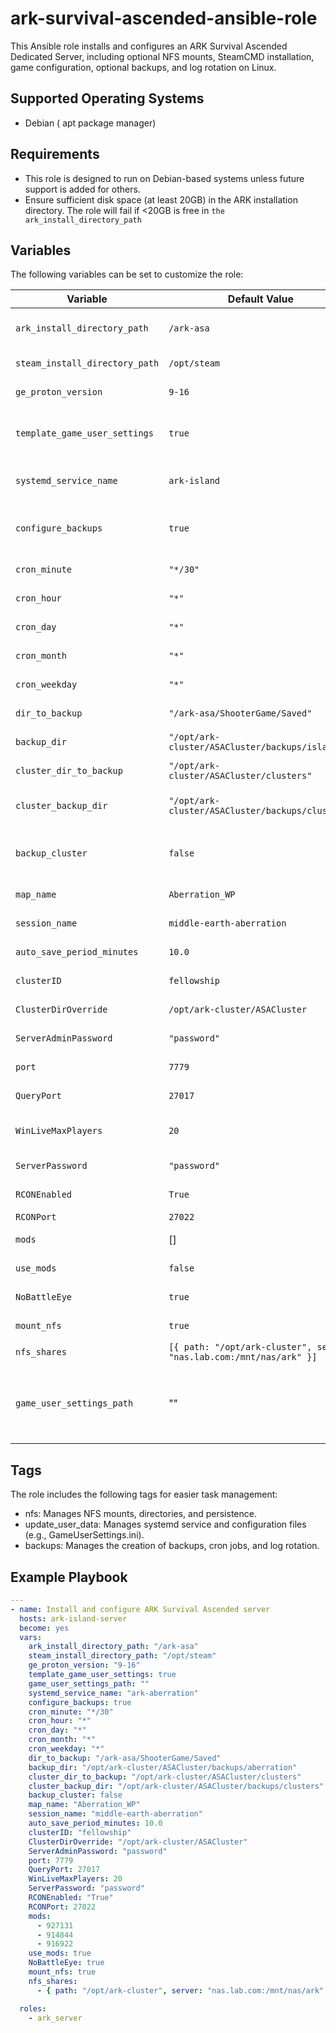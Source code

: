 # ark-survival-ascended-ansible-role
This Ansible role installs and configures an ARK Survival Ascended Dedicated Server, including optional NFS mounts, SteamCMD installation, game configuration, optional backups, and log rotation on Linux.

## Supported Operating Systems

- Debian ( apt package manager)

## Requirements
- This role is designed to run on Debian-based systems unless future support is added for others.
- Ensure sufficient disk space (at least 20GB) in the ARK installation directory. The role will fail if <20GB is free in `the ark_install_directory_path`

## Variables
The following variables can be set to customize the role:

| Variable                      | Default Value                                  | Description                                                                                   |
|--------------------------------|------------------------------------------------|-----------------------------------------------------------------------------------------------|
| `ark_install_directory_path`   | `/ark-asa`                                     | Path where the ARK server will be installed. Must have >20GB of free space.                                                 |
| `steam_install_directory_path` | `/opt/steam`                                   | Path where SteamCMD and Proton will be installed.                                              |
| `ge_proton_version`            | `9-16`                                         | The version of GE Proton to download and install.                                              |
| `template_game_user_settings`  | `true`                                         | Use Jinja templating to install a `GameUserSettings.ini` or copy from a user-specified path.   |
| `systemd_service_name`         | `ark-island`                               | The name of the systemd service for managing the ARK server.                                   |
| `configure_backups`            | `true`                                         | Whether to configure automatic backups and create the backup script and cron job.              |
| `cron_minute`                  | `"*/30"`                                       | Cron schedule minute field for the backup script.                                              |
| `cron_hour`                    | `"*"`                                          | Cron schedule hour field for the backup script.                                                |
| `cron_day`                     | `"*"`                                          | Cron schedule day field for the backup script.                                                 |
| `cron_month`                   | `"*"`                                          | Cron schedule month field for the backup script.                                               |
| `cron_weekday`                 | `"*"`                                          | Cron schedule weekday field for the backup script.                                             |
| `dir_to_backup`                | `"/ark-asa/ShooterGame/Saved"`                 | Directory that will be backed up.                                                              |
| `backup_dir`                   | `"/opt/ark-cluster/ASACluster/backups/island"` | Directory where the backup files will be stored.                                               |
| `cluster_dir_to_backup`        | `"/opt/ark-cluster/ASACluster/clusters"`       | Directory to back up if `backup_cluster` is set to `true`.                                     |
| `cluster_backup_dir`           | `"/opt/ark-cluster/ASACluster/backups/clusters"`| Directory to store cluster backups if `backup_cluster` is `true`.                              |
| `backup_cluster`               | `false`                                        | Whether to back up the cluster directory. Only set to `true` on one host in the cluster.       |
| `map_name`                     | `Aberration_WP`                                | The name of the map for the ARK server.                                                        |
| `session_name`                 | `middle-earth-aberration`                      | The session name for the ARK server.                                                           |
| `auto_save_period_minutes`     | `10.0`                                         | The auto-save interval for the ARK server, in minutes.                                         |
| `clusterID`                    | `fellowship`                                   | The cluster ID used for cluster settings.                                                      |
| `ClusterDirOverride`           | `/opt/ark-cluster/ASACluster`                  | The directory override for the ARK cluster.                                                    |
| `ServerAdminPassword`          | `"password"`                                  | The admin password for the ARK server.                                                         |
| `port`                         | `7779`                                         | The game server port for the ARK server.                                                       |
| `QueryPort`                    | `27017`                                        | The query port for the ARK server.                                                             |
| `WinLiveMaxPlayers`            | `20`                                           | The maximum number of players allowed on the server.                                           |
| `ServerPassword`               | `"password"`                              | The password required to join the server.                                                      |
| `RCONEnabled`                  | `True`                                         | Whether RCON (remote console) is enabled.                                                      |
| `RCONPort`                     | `27022`                                        | The port used for RCON.                                                                        |
| `mods`                         | []                               | List of mods to be installed.  use_mods must be true                                                               |
| `use_mods`                     | `false`                                         | Whether mods should be enabled on the ARK server.                                              |
| `NoBattleEye`                  | `true`                                         | Whether to disable BattleEye on the server.                                                    |
| `mount_nfs`                    | `true`                                         | Whether to mount NFS shares.                                                                   |
| `nfs_shares`                   | `[{ path: "/opt/ark-cluster", server: "nas.lab.com:/mnt/nas/ark" }]` | List of NFS shares to mount.                                                  |
| `game_user_settings_path` | "" | If template_game_user_settings is false then provide the local path to an existing GameUserSettings.ini to copy. |


## Tags
The role includes the following tags for easier task management:

- nfs: Manages NFS mounts, directories, and persistence.
- update_user_data: Manages systemd service and configuration files (e.g., GameUserSettings.ini).
- backups: Manages the creation of backups, cron jobs, and log rotation.

## Example Playbook

```yaml
---
- name: Install and configure ARK Survival Ascended server
  hosts: ark-island-server
  become: yes
  vars:
    ark_install_directory_path: "/ark-asa"
    steam_install_directory_path: "/opt/steam"
    ge_proton_version: "9-16"
    template_game_user_settings: true
    game_user_settings_path: ""
    systemd_service_name: "ark-aberration"
    configure_backups: true
    cron_minute: "*/30"
    cron_hour: "*"
    cron_day: "*"
    cron_month: "*"
    cron_weekday: "*"
    dir_to_backup: "/ark-asa/ShooterGame/Saved"
    backup_dir: "/opt/ark-cluster/ASACluster/backups/aberration"
    cluster_dir_to_backup: "/opt/ark-cluster/ASACluster/clusters"
    cluster_backup_dir: "/opt/ark-cluster/ASACluster/backups/clusters"
    backup_cluster: false
    map_name: "Aberration_WP"
    session_name: "middle-earth-aberration"
    auto_save_period_minutes: 10.0
    clusterID: "fellowship"
    ClusterDirOverride: "/opt/ark-cluster/ASACluster"
    ServerAdminPassword: "password"
    port: 7779
    QueryPort: 27017
    WinLiveMaxPlayers: 20
    ServerPassword: "password"
    RCONEnabled: "True"
    RCONPort: 27022
    mods:
      - 927131
      - 914844
      - 916922
    use_mods: true
    NoBattleEye: true
    mount_nfs: true
    nfs_shares:
      - { path: "/opt/ark-cluster", server: "nas.lab.com:/mnt/nas/ark" }

  roles:
    - ark_server
```